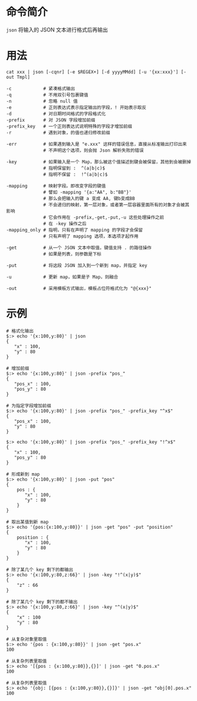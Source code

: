 # 命令简介 

`json` 将输入的 JSON 文本进行格式后再输出

# 用法

	cat xxx | json [-cqnr] [-e $REGEX+] [-d yyyyMMdd] [-u '{xx:xxx}'] [-out Tmpl]
	
	-c            # 紧凑格式输出
	-q            # 不用双引号包裹键值
	-n            # 忽略 null 值
	-e            # 正则表达式表示指定输出的字段，! 开始表示取反
	-d            # 对日期时间格式的字段格式化
	-prefix       # 对 JSON 字段增加前缀
	-prefix_key   # 一个正则表达式说明特殊的字段才增加前缀
	-r            # 遇到对象，的值也递归修改前缀
	
	-err          # 如果遇到输入是 "e.xxx" 这样的错误信息，直接从标准输出打印出来
	              # 不声明这个选项，则会抛 Json 解析失败的错误
	
	-key          # 如果输入是一个 Map，那么被这个值描述到键会被保留，其他到会被删掉
	              # 指明保留到 :  ^(a|b|c)$
	              # 指明不保留 :  !^(a|b|c)$
	
	-mapping      # 映射字段。即改变字段的键值
	              # 譬如 -mapping '{a:"AA", b:"BB"}'
	              # 那么会把输入的键 a 变成 AA, 键b变成BB
	              # 不会递归的映射，第一层对象，或者第一层容器里面所有的对象才会被其影响
	              # 它会作用在 -prefix,-get,-put,-u 这些处理操作之前
	              # 在 -key 操作之后
    -mapping_only # 指明，只有在声明了 mapping 的字段才会保留
                  # 只有声明了 mapping 选项，本选项才起作用
	
    -get          # 从一个 JSON 文本中取值，键值支持 . 的路径操作
                  # 如果是列表，则参数是下标
                  
    -put          # 将这段 JSON 加入到一个新到 map，并指定 key
                  
    -u            # 更新 map，如果是子 Map，则融合
    
    -out          # 采用模板方式输出，模板占位符格式化为 "@{xxx}" 
	
	
# 示例

    # 格式化输出
    $:> echo '{x:100,y:80}' | json
    {
       "x" : 100,
       "y" : 80
    }
    
    # 增加前缀
    $:> echo '{x:100,y:80}' | json -prefix "pos_"
    {
       "pos_x" : 100,
       "pos_y" : 80
    }
    
    # 为指定字段增加前缀
    $:> echo '{x:100,y:80}' | json -prefix "pos_" -prefix_key "^x$"
    {
       "pos_x" : 100,
       "y" : 80
    }
    
    $:> echo '{x:100,y:80}' | json -prefix "pos_" -prefix_key "!^x$"
    {
       "x" : 100,
       "pos_y" : 80
    }
    
    # 形成新到 map
    $:> echo '{x:100,y:80}' | json -put "pos"
    {
        pos : {
           "x" : 100,
           "y" : 80
        }
    }
    
    # 取出某值到新 map
    $:> echo '{pos:{x:100,y:80}}' | json -get "pos" -put "position"
    {
        position : {
           "x" : 100,
           "y" : 80
        }
    }
    
    # 除了某几个 key 剩下的都输出
    $:> echo '{x:100,y:80,z:66}' | json -key "!^(x|y)$"
    {
        "z" : 66
    }
    
    # 除了某几个 key 剩下的都不输出
    $:> echo '{x:100,y:80,z:66}' | json -key "^(x|y)$"
    {
        "x" : 100
        "y" : 80
    }
    
    # 从复杂对象里取值
    $:> echo '{pos : {x:100,y:80}}' | json -get "pos.x"
    100
    
    # 从复杂列表里取值
    $:> echo '[{pos : {x:100,y:80}},{}]' | json -get "0.pos.x"
    100
    
    # 从复杂列表里取值
    $:> echo '{obj: [{pos : {x:100,y:80}},{}]}' | json -get "obj[0].pos.x"
    100
	